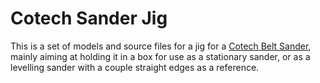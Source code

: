 Cotech Sander Jig
=================

This is a set of models and source files for a jig for a [Cotech Belt
Sander][sander], mainly aiming at holding it in a box for use as a stationary
sander, or as a levelling sander with a couple straight edges as a reference.

[sander]: https://www.clasohlson.com/uk/Cotech-Belt-Sander/Pr183085000
